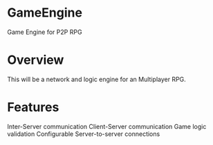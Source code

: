 GameEngine
==========
Game Engine for P2P RPG

Overview
========
This will be a network and logic engine for an Multiplayer RPG.

Features
========
Inter-Server communication
Client-Server communication
Game logic validation
Configurable Server-to-server connections